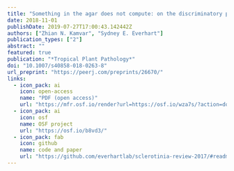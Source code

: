 ```yaml
---
title: "Something in the agar does not compute: on the discriminatory power of mycelial compatibility in *Sclerotinia sclerotiorum*"
date: 2018-11-01
publishDate: 2019-07-27T17:00:43.142442Z
authors: ["Zhian N. Kamvar", "Sydney E. Everhart"]
publication_types: ["2"]
abstract: ""
featured: true 
publication: "*Tropical Plant Pathology*"
doi: "10.1007/s40858-018-0263-8"
url_preprint: "https://peerj.com/preprints/26670/"
links:
  - icon_pack: ai
    icon: open-access
    name: "PDF (open access)"
    url: "https://mfr.osf.io/render?url=https://osf.io/wza7s/?action=download%26mode=render"
  - icon_pack: ai
    icon: osf
    name: OSF project
    url: "https://osf.io/b8vd3/"
  - icon_pack: fab
    icon: github
    name: code and paper
    url: "https://github.com/everhartlab/sclerotinia-review-2017/#readme"
---
```


